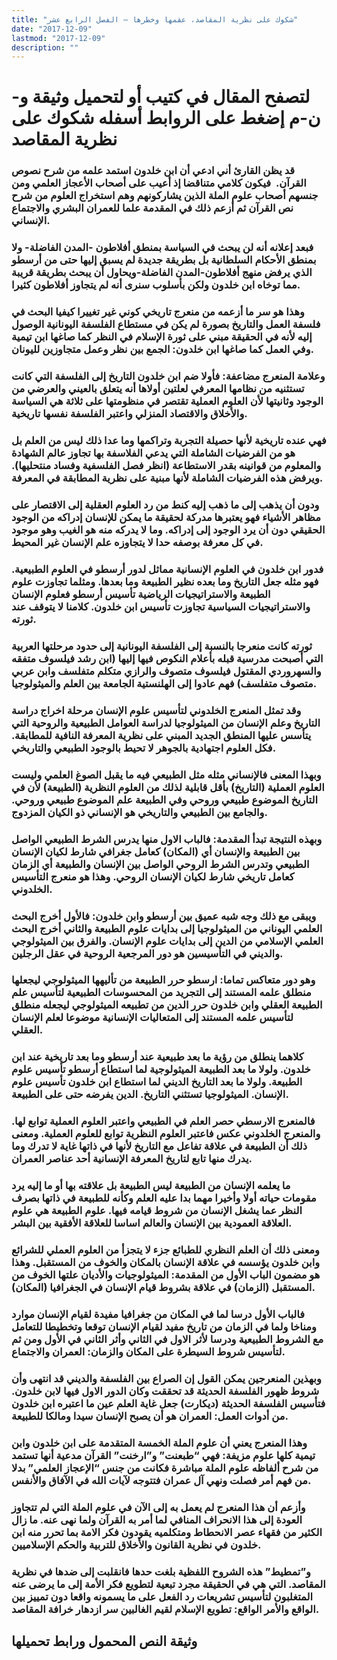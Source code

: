 ```yaml
---
title: "شكوك على نظرية المقاصد، عقمها وخطرها – الفصل الرابع عشر"
date: "2017-12-09"
lastmod: "2017-12-09"
description: ""
---
```

# **لتصفح المقال في كتيب أو لتحميل وثيقة و-ن-م إضغط على الروابط أسفله** **شكوك على نظرية المقاصد**

### قد يظن القارئ أني ادعي أن ابن خلدون استمد علمه من شرح نصوص القرآن.  فيكون كلامي متناقضا إذ أعيب على أصحاب الأعجاز العلمي ومن جنسهم أصحاب علوم الملة الذين يشاركونهم وهم استخراج العلوم من شرح نص القرآن ثم أزعم ذلك في المقدمة علما للعمران البشري والاجتماع الإنساني.

### فبعد إعلانه أنه لن يبحث في السياسة بمنطق أفلاطون -المدن الفاضلة- ولا بمنطق الأحكام السلطانية بل بطريقة جديدة لم يسبق إليها حتى من أرسطو الذي يرفض منهج أفلاطون-المدن الفاضلة-ويحاول أن يبحث بطريقة قريبة مما توخاه ابن خلدون ولكن بأسلوب سنرى أنه لم يتجاوز أفلاطون كثيرا.

### وهذا هو سر ما أزعمه من منعرج تاريخي كوني غير تغييرا كيفيا البحث في فلسفة العمل والتاريخ بصورة لم يكن في مستطاع الفلسفة اليونانية الوصول إليه لأنه في الحقيقة مبني على ثورة الإسلام في النظر كما صاغها ابن تيمية وفي العمل كما صاغها ابن خلدون: الجمع بين نظر وعمل متجاوزين لليونان.

### وعلامة المنعرج مضاعفة: فأولا ضم ابن خلدون التاريخ إلى الفلسفة التي كانت تستثنيه من نظامها المعرفي لعلتين أولاها أنه يتعلق بالعيني والعرضي من الوجود وثانيتها لأن العلوم العملية تقتصر في منظومتها على ثلاثة هي السياسة والأخلاق والاقتصاد المنزلي واعتبر الفلسفة نفسها تاريخية.

### فهي عنده تاريخية لأنها حصيلة التجربة وتراكمها وما عدا ذلك ليس من العلم بل هو من الفرضيات الشاملة التي يدعي الفلاسفة بها تجاوز عالم الشهادة والمعلوم من قوانينه بقدر الاستطاعة (انظر فصل الفلسفية وفساد منتحليها). ويرفض هذه الفرضيات الشاملة لأنها مبنية على نظرية المطابقة في المعرفة.

### ودون أن يذهب إلى ما ذهب إليه كنط من رد العلوم العقلية إلى الاقتصار على مظاهر الأشياء فهو يعتبرها مدركة لحقيقة ما يمكن للإنسان إدراكه من الوجود الحقيقي دون أن يرد الوجود إلى إدراكه. وما لا يدركه منه هو الغيب وهو موجود في كل معرفة بوصفه حدا لا يتجاوزه علم الإنسان غير المحيط.

### فدور ابن خلدون في العلوم الإنسانية مماثل لدور أرسطو في العلوم الطبيعية. فهو مثله جعل التاريخ وما بعده نظير الطبيعة وما بعدها. ومثلما تجاوزت علوم الطبيعة والاستراتيجيات الرياضية تأسيس أرسطو فعلوم الإنسان والاستراتيجيات السياسية تجاوزت تأسيس ابن خلدون. كلامنا لا يتوقف عند ثورته.

### ثورته كانت منعرجا بالنسبة إلى الفلسفة اليونانية إلى حدود مرحلتها العربية التي أصبحت مدرسية قبله بأعلام النكوص فيها إليها (ابن رشد فيلسوف متفقه والسهروردي المقتول فيلسوف متصوف والرازي متكلم متفلسف وابن عربي متصوف متفلسف) فهم عادوا إلى الهلنستية الجامعة بين العلم والميثولوجيا.

### وقد تمثل المنعرج الخلدوني لتأسيس علوم الإنسان مرحلة اخراج دراسة التاريخ وعلم الإنسان من الميثولوجيا لدراسة العوامل الطبيعية والروحية التي يتأسس عليها المنطق الجديد المبني على نظرية المعرفة النافية للمطابقة. فكل العلوم اجتهادية بالجوهر لا تحيط بالوجود الطبيعي والتاريخي.

### وبهذا المعنى فالإنساني مثله مثل الطبيعي فيه ما يقبل الصوغ العلمي وليست العلوم العملية (التاريخ) بأقل قابلية لذلك من العلوم النظرية (الطبيعة) لأن في التاريخ الموضوع طبيعي وروحي وفي الطبيعة علم الموضوع طبيعي وروحي. والجامع بين الطبيعي والتاريخي هو الإنساني ذو الكيان المزدوج.

### وبهذه النتيجة تبدأ المقدمة: فالباب الاول منها يدرس الشرط الطبيعي الواصل بين الطبيعة والإنسان أي (المكان) كعامل جغرافي شارط لكيان الإنسان الطبيعي وتدرس الشرط الروحي الواصل بين الإنسان والطبيعة أي الزمان كعامل تاريخي شارط لكيان الإنسان الروحي. وهذا هو منعرج التأسيس الخلدوني.

### ويبقى مع ذلك وجه شبه عميق بين أرسطو وابن خلدون: فالأول أخرج البحث العلمي اليوناني من الميثولوجيا إلى بدايات علوم الطبيعة والثاني أخرج البحث العلمي الإسلامي من الدين إلى بدايات علوم الإنسان. والفرق بين الميثولوجي والديني في التأسيسين هو دور المرجعية الروحية في عقل الرجلين.

### وهو دور متعاكس تماما: ارسطو حرر الطبيعة من تأليهها الميثولوجي ليجعلها منطلق علمه المستند إلى التجريد من المحسوسات الطبيعية لتأسيس علم الطبيعة العقلي وابن خلدون حرر الدين من تطبيعه الميثولوجي ليجعله منطلق لتأسيس علمه المستند إلى المتعاليات الإنسانية موضوعا لعلم الإنسان العقلي.

### كلاهما ينطلق من رؤية ما بعد طبيعية عند أرسطو وما بعد تاريخية عند ابن خلدون. ولولا ما بعد الطبيعة الميثولوجية لما استطاع أرسطو تأسيس علوم الطبيعة. ولولا ما بعد التاريخ الديني لما استطاع ابن خلدون تأسيس علوم الإنسان. الميثولوجيا تستثني التاريخ. الدين يفرضه حتى على الطبيعة.

### فالمنعرج الارسطي حصر العلم في الطبيعي واعتبر العلوم العملية توابع لها. والمنعرج الخلدوني عكس فاعتبر العلوم النظرية توابع للعلوم العملية. ومعنى ذلك أن الطبيعة في علاقة تفاعل مع التاريخ لأنها في ذاتها غاية لا تدرك وما يدرك منها تابع لتاريخ المعرفة الإنسانية أحد عناصر العمران.

### ما يعلمه الإنسان من الطبيعة ليس الطبيعة بل علاقته بها أو ما إليه يرد مقومات حياته أولا وأخيرا مهما بدا عليه العلم وكأنه للطبيعة في ذاتها بصرف النظر عما يشغل الإنسان من شروط قيامه فيها. علوم الطبيعة هي علوم العلاقة العمودية بين الإنسان والعالم اساسا للعلاقة الأفقية بين البشر.

### ومعنى ذلك أن العلم النظري للطبائع جزء لا يتجزأ من العلوم العملي للشرائع وابن خلدون يؤسسه في علاقة الإنسان بالمكان والخوف من المستقبل. وهذا هو مضمون الباب الأول من المقدمة: الميثولوجيات والأديان علتها الخوف من المستقبل (الزمان) في علاقة بشروط قيام الإنسان في الجغرافيا (المكان).

### فالباب الأول درسا لما في المكان من جغرافيا مفيدة لقيام الإنسان موارد ومناخا ولما في الزمان من تاريخ مفيد لقيام الإنسان توقعا وتخطيطا للتعامل مع الشروط الطبيعية ودرسا لأثر الاول في الثاني وأثر الثاني في الأول ومن ثم لتأسيس شروط السيطرة على المكان والزمان: العمران والاجتماع.

### وبهذين المنعرجين يمكن القول إن الصراع بين الفلسفة والديني قد انتهى وأن شروط ظهور الفلسفة الحديثة قد تحققت وكان الدور الاول فيها لابن خلدون. فتأسيس الفلسفة الحديثة (ديكارت) جعل غاية العلم عين ما اعتبره ابن خلدون من أدوات العمل: العمران هو أن يصبح الإنسان سيدا ومالكا للطبيعة.

### وهذا المنعرج يعني أن علوم الملة الخمسة المتقدمة على ابن خلدون وابن تيمية كلها علوم مزيفة: فهي “طبعنت” و”ارخنت” القرآن مدعية أنها تستمد من شرح ألفاظه علوم الملة مباشرة فكانت من جنس “الإعجاز العلمي” بدلا من فهم أمر فصلت ونهي آل عمران فتتوجه لآيات الله في الآفاق والأنفس.

### وأزعم أن هذا المنعرج لم يعمل به إلى الآن في علوم الملة التي لم تتجاوز العودة إلى هذا الانحراف المنافي لما أمر به القرآن ولما نهى عنه. ما زال الكثير من فقهاء عصر الانحطاط ومتكلميه يقودون فكر الامة بما تحرر منه ابن خلدون في نظرية القانون والأخلاق للتربية والحكم الإسلاميين.

### و”تمطيط” هذه الشروح اللفظية بلغت حدها فانقلبت إلى ضدها في نظرية المقاصد. التي هي في الحقيقة مجرد تبعية لتطويع فكر الأمة إلى ما يرضى عنه المتغلبون لتأسيس تشريعات رد الفعل على ما يسمونه واقعا دون تمييز بين الواقع والأمر الواقع: تطويع الإسلام لقيم الغالبين سر ازدهار خرافة المقاصد.

## وثيقة النص المحمول ورابط تحميلها

###